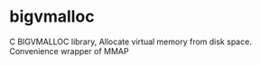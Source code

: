# bigvmalloc
C BIGVMALLOC library, Allocate virtual memory from disk space. Convenience wrapper of MMAP
